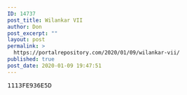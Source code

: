 ```yaml
---
ID: 14737
post_title: Wilankar VII
author: Don
post_excerpt: ""
layout: post
permalink: >
  https://portalrepository.com/2020/01/09/wilankar-vii/
published: true
post_date: 2020-01-09 19:47:51
---
```

<pre>1113FE936E5D</pre>